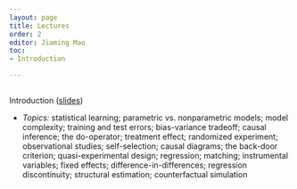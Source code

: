 ```yaml
---
layout: page
title: Lectures
order: 2
editor: Jiaming Mao
toc:
- Introduction

---
```


<p style="height: 1px"></p>

<a id="introduction" />

Introduction ([slides]({{site.baseurl}}/assets/Lectures/Data_Analysis_for_Economics_-_Introduction.pdf))
- *Topics:* statistical learning; parametric vs. nonparametric models; model complexity; training and test errors; bias-variance tradeoff; causal inference; the do-operator; treatment effect; randomized experiment; observational studies; self-selection; causal diagrams; the back-door criterion; quasi-experimental design; regression; matching; instrumental variables; fixed effects; difference-in-differences; regression discontinuity; structural estimation; counterfactual simulation

